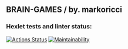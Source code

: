 ## BRAIN-GAMES / by. markoricci

### Hexlet tests and linter status:
[![Actions Status](https://github.com/Markoricci/frontend-project-44/actions/workflows/hexlet-check.yml/badge.svg)](https://github.com/Markoricci/frontend-project-44/actions) [![Maintainability](https://api.codeclimate.com/v1/badges/51fcb7a23cd84dabd095/maintainability)](https://codeclimate.com/github/Markoricci/frontend-project-44/maintainability)


